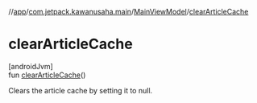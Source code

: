 //[app](../../../index.md)/[com.jetpack.kawanusaha.main](../index.md)/[MainViewModel](index.md)/[clearArticleCache](clear-article-cache.md)

# clearArticleCache

[androidJvm]\
fun [clearArticleCache](clear-article-cache.md)()

Clears the article cache by setting it to null.
